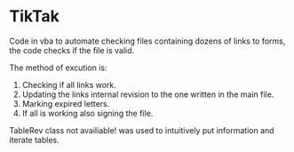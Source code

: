 # TikTak
Code in vba to automate checking files containing dozens of links to forms, the code checks if the file is valid.

The method of excution is:
1. Checking if all links work.
2. Updating the links internal revision to the one written in the main file.
3. Marking expired letters.
4. If all is working also signing the file.

TableRev class not availiable! was used to intuitively put information and iterate tables.
